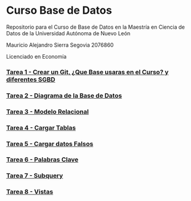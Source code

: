 # Curso Base de Datos

Repositorio para el Curso de Base de Datos en la Maestría en Ciencia de Datos de la Universidad Autónoma de Nuevo León

Mauricio Alejandro Sierra Segovia 2076860

Licenciado en Economía

### [Tarea 1 - Crear un Git, ¿Que Base usaras en el Curso? y diferentes SGBD](https://github.com/MauSierra/Curso_Base_de_Datos/blob/baae56d73317dfa0400e9c5bb1d2a40705bf02aa/Tarea%201.md)
### [Tarea 2 - Diagrama de la Base de Datos](https://github.com/MauSierra/Curso_Base_de_Datos/blob/4e50f870605db598e98e4272921d02cd8c4ce6cd/%23%20Tarea%202.md)
### [Tarea 3 - Modelo Relacional](https://github.com/MauSierra/Curso_Base_de_Datos/blob/fb1b086fba41873767301fcfb2dd94a65193211a/Tarea%203.md)
### [Tarea 4 - Cargar Tablas](https://github.com/MauSierra/Curso_Base_de_Datos/blob/545a8d0eb24131deede5cd0e668d73419089e66c/Tarea%204.sql)
### [Tarea 5 - Cargar datos Falsos](https://github.com/MauSierra/Curso_Base_de_Datos/blob/3aec71d9dac9d072fe5c51f5417eeb576e06fc6a/Tarea%205.md)
### [Tarea 6 - Palabras Clave](https://github.com/MauSierra/Curso_Base_de_Datos/blob/93a07ed9324609da20810f69d0feb453d2293905/%23%20Tarea%206.md)
### [Tarea 7 - Subquery](https://github.com/MauSierra/Curso_Base_de_Datos/blob/a1db815866bf877839c4edb399b2cea72b440de1/Tarea%207.md)
### [Tarea 8 - Vistas](https://github.com/MauSierra/Curso_Base_de_Datos/blob/be7170d1d7c2cc3c5deff9f12e1efca3c22496d6/Tarea%208.md)
